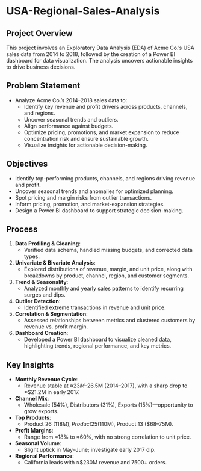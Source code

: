# USA-Regional-Sales-Analysis

## Project Overview

This project involves an Exploratory Data Analysis (EDA) of Acme Co.’s USA sales data from 2014 to 2018, followed by the creation of a Power BI dashboard for data visualization. The analysis uncovers actionable insights to drive business decisions.

## Problem Statement

- Analyze Acme Co.’s 2014–2018 sales data to:
  - Identify key revenue and profit drivers across products, channels, and regions.
  - Uncover seasonal trends and outliers.
  - Align performance against budgets.
  - Optimize pricing, promotions, and market expansion to reduce concentration risk and ensure sustainable growth.
  - Visualize insights for actionable decision-making.

## Objectives

- Identify top-performing products, channels, and regions driving revenue and profit.
- Uncover seasonal trends and anomalies for optimized planning.
- Spot pricing and margin risks from outlier transactions.
- Inform pricing, promotion, and market-expansion strategies.
- Design a Power BI dashboard to support strategic decision-making.

## Process

1. **Data Profiling & Cleaning**: 
   - Verified data schema, handled missing budgets, and corrected data types.
2. **Univariate & Bivariate Analysis**: 
   - Explored distributions of revenue, margin, and unit price, along with breakdowns by product, channel, region, and customer segments.
3. **Trend & Seasonality**: 
   - Analyzed monthly and yearly sales patterns to identify recurring surges and dips.
4. **Outlier Detection**: 
   - Identified extreme transactions in revenue and unit price.
5. **Correlation & Segmentation**: 
   - Assessed relationships between metrics and clustered customers by revenue vs. profit margin.
6. **Dashboard Creation**: 
   - Developed a Power BI dashboard to visualize cleaned data, highlighting trends, regional performance, and key metrics.

## Key Insights

- **Monthly Revenue Cycle**: 
  - Revenue stable at ≈$23M–$26.5M (2014–2017), with a sharp drop to ≈$21.2M in early 2017.
- **Channel Mix**: 
  - Wholesale (54%), Distributors (31%), Exports (15%)—opportunity to grow exports.
- **Top Products**: 
  - Product 26 ($118M), Product 25 ($110M), Product 13 ($68–75M).
- **Profit Margins**: 
  - Range from ≈18% to ≈60%, with no strong correlation to unit price.
- **Seasonal Volume**: 
  - Slight uptick in May–June; investigate early 2017 dip.
- **Regional Performance**: 
  - California leads with ≈$230M revenue and 7500+ orders.
